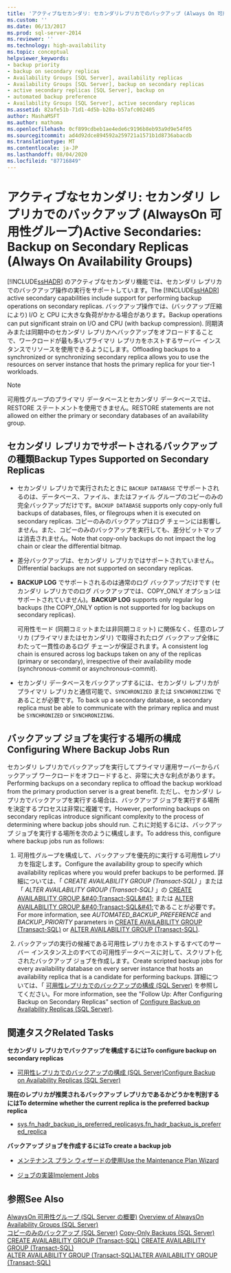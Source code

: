```yaml
---
title: 'アクティブなセカンダリ: セカンダリレプリカでのバックアップ (Always On 可用性グループ) |Microsoft Docs'
ms.custom: ''
ms.date: 06/13/2017
ms.prod: sql-server-2014
ms.reviewer: ''
ms.technology: high-availability
ms.topic: conceptual
helpviewer_keywords:
- backup priority
- backup on secondary replicas
- Availability Groups [SQL Server], availability replicas
- Availability Groups [SQL Server], backup on secondary replicas
- active secondary replicas [SQL Server], backup on
- automated backup preference
- Availability Groups [SQL Server], active secondary replicas
ms.assetid: 82afe51b-71d1-4d5b-b20a-b57afc002405
author: MashaMSFT
ms.author: mathoma
ms.openlocfilehash: 0cf899cdbeb1ae4ede6c9196b8eb93a9d9e54f05
ms.sourcegitcommit: ad4d92dce894592a259721a1571b1d8736abacdb
ms.translationtype: MT
ms.contentlocale: ja-JP
ms.lasthandoff: 08/04/2020
ms.locfileid: "87716849"
---
```

# <a name="active-secondaries-backup-on-secondary-replicas-always-on-availability-groups"></a><span data-ttu-id="12585-102">アクティブなセカンダリ: セカンダリ レプリカでのバックアップ (AlwaysOn 可用性グループ)</span><span class="sxs-lookup"><span data-stu-id="12585-102">Active Secondaries: Backup on Secondary Replicas (Always On Availability Groups)</span></span>
  <span data-ttu-id="12585-103">[!INCLUDE[ssHADR](../../../includes/sshadr-md.md)] のアクティブなセカンダリ機能では、セカンダリ レプリカでのバックアップ操作の実行をサポートしています。</span><span class="sxs-lookup"><span data-stu-id="12585-103">The [!INCLUDE[ssHADR](../../../includes/sshadr-md.md)] active secondary capabilities include support for performing backup operations on secondary replicas.</span></span> <span data-ttu-id="12585-104">バックアップ操作では、(バックアップ圧縮により) I/O と CPU に大きな負荷がかかる場合があります。</span><span class="sxs-lookup"><span data-stu-id="12585-104">Backup operations can put significant strain on I/O and CPU (with backup compression).</span></span> <span data-ttu-id="12585-105">同期済みまたは同期中のセカンダリ レプリカへバックアップをオフロードすることで、ワークロードが最も多いプライマリ レプリカをホストするサーバー インスタンスでリソースを使用できるようにします。</span><span class="sxs-lookup"><span data-stu-id="12585-105">Offloading backups to a synchronized or synchronizing secondary replica allows you to use the resources on server instance that hosts the primary replica for your tier-1 workloads.</span></span>  
  
> [!NOTE]  
>  <span data-ttu-id="12585-106">可用性グループのプライマリ データベースとセカンダリ データベースでは、RESTORE ステートメントを使用できません。</span><span class="sxs-lookup"><span data-stu-id="12585-106">RESTORE statements are not allowed on either the primary or secondary databases of an availability group.</span></span>  
  
  
  
##  <a name="backup-types-supported-on-secondary-replicas"></a><a name="SupportedBuTypes"></a> <span data-ttu-id="12585-107">セカンダリ レプリカでサポートされるバックアップの種類</span><span class="sxs-lookup"><span data-stu-id="12585-107">Backup Types Supported on Secondary Replicas</span></span>  
  
-   <span data-ttu-id="12585-108">セカンダリ レプリカで実行されたときに `BACKUP DATABASE` でサポートされるのは、データベース、ファイル、またはファイル グループのコピーのみの完全バックアップだけです。</span><span class="sxs-lookup"><span data-stu-id="12585-108">`BACKUP DATABASE` supports only copy-only full backups of databases, files, or filegroups when it is executed on secondary replicas.</span></span> <span data-ttu-id="12585-109">コピーのみのバックアップはログ チェーンには影響しません。また、コピーのみのバックアップを実行しても、差分ビットマップは消去されません。</span><span class="sxs-lookup"><span data-stu-id="12585-109">Note that copy-only backups do not impact the log chain or clear the differential bitmap.</span></span>  
  
-   <span data-ttu-id="12585-110">差分バックアップは、セカンダリ レプリカではサポートされていません。</span><span class="sxs-lookup"><span data-stu-id="12585-110">Differential backups are not supported on secondary replicas.</span></span>  
  
-   <span data-ttu-id="12585-111">**BACKUP LOG** でサポートされるのは通常のログ バックアップだけです (セカンダリ レプリカでのログ バックアップでは、COPY_ONLY オプションはサポートされていません)。</span><span class="sxs-lookup"><span data-stu-id="12585-111">**BACKUP LOG** supports only regular log backups (the COPY_ONLY option is not supported for log backups on secondary replicas).</span></span>  
  
     <span data-ttu-id="12585-112">可用性モード (同期コミットまたは非同期コミット) に関係なく、任意のレプリカ (プライマリまたはセカンダリ) で取得されたログ バックアップ全体にわたって一貫性のあるログ チェーンが保証されます。</span><span class="sxs-lookup"><span data-stu-id="12585-112">A consistent log chain is ensured across log backups taken on any of the replicas (primary or secondary), irrespective of their availability mode (synchronous-commit or asynchronous-commit).</span></span>  
  
-   <span data-ttu-id="12585-113">セカンダリ データベースをバックアップするには、セカンダリ レプリカがプライマリ レプリカと通信可能で、`SYNCHRONIZED` または `SYNCHRONIZING` であることが必要です。</span><span class="sxs-lookup"><span data-stu-id="12585-113">To back up a secondary database, a secondary replica must be able to communicate with the primary replica and must be `SYNCHRONIZED` or `SYNCHRONIZING`.</span></span>  
  
##  <a name="configuring-where-backup-jobs-run"></a><a name="WhereBuJobsRun"></a> <span data-ttu-id="12585-114">バックアップ ジョブを実行する場所の構成</span><span class="sxs-lookup"><span data-stu-id="12585-114">Configuring Where Backup Jobs Run</span></span>  
 <span data-ttu-id="12585-115">セカンダリ レプリカでバックアップを実行してプライマリ運用サーバーからバックアップ ワークロードをオフロードすると、非常に大きな利点があります。</span><span class="sxs-lookup"><span data-stu-id="12585-115">Performing backups on a secondary replica to offload the backup workload from the primary production server is a great benefit.</span></span> <span data-ttu-id="12585-116">ただし、セカンダリ レプリカでバックアップを実行する場合は、バックアップ ジョブを実行する場所を決定するプロセスは非常に複雑です。</span><span class="sxs-lookup"><span data-stu-id="12585-116">However, performing backups on secondary replicas introduce significant complexity to the process of determining where backup jobs should run.</span></span> <span data-ttu-id="12585-117">これに対処するには、バックアップ ジョブを実行する場所を次のように構成します。</span><span class="sxs-lookup"><span data-stu-id="12585-117">To address this, configure where backup jobs run as follows:</span></span>  
  
1.  <span data-ttu-id="12585-118">可用性グループを構成して、バックアップを優先的に実行する可用性レプリカを指定します。</span><span class="sxs-lookup"><span data-stu-id="12585-118">Configure the availability group to specify which availability replicas where you would prefer backups to be performed.</span></span> <span data-ttu-id="12585-119">詳細については、「 *CREATE AVAILABILITY GROUP &#40;Transact-SQL&#41;* 」または「 *ALTER AVAILABILITY GROUP &#40;Transact-SQL&#41;* 」の [CREATE AVAILABILITY GROUP &amp;#40;Transact-SQL&amp;#41;](/sql/t-sql/statements/create-availability-group-transact-sql) または [ALTER AVAILABILITY GROUP &amp;#40;Transact-SQL&amp;#41;](/sql/t-sql/statements/alter-availability-group-transact-sql)であることが必要です。</span><span class="sxs-lookup"><span data-stu-id="12585-119">For more information, see *AUTOMATED_BACKUP_PREFERENCE* and *BACKUP_PRIORITY* parameters in [CREATE AVAILABILITY GROUP &#40;Transact-SQL&#41;](/sql/t-sql/statements/create-availability-group-transact-sql) or [ALTER AVAILABILITY GROUP &#40;Transact-SQL&#41;](/sql/t-sql/statements/alter-availability-group-transact-sql).</span></span>  
  
2.  <span data-ttu-id="12585-120">バックアップの実行の候補である可用性レプリカをホストするすべてのサーバー インスタンス上のすべての可用性データベースに対して、スクリプト化されたバックアップ ジョブを作成します。</span><span class="sxs-lookup"><span data-stu-id="12585-120">Create scripted backup jobs for every availability database on every server instance that hosts an availability replica that is a candidate for performing backups.</span></span> <span data-ttu-id="12585-121">詳細については、「 [可用性レプリカでのバックアップの構成 &#40;SQL Server&#41;](configure-backup-on-availability-replicas-sql-server.md) を参照してください。</span><span class="sxs-lookup"><span data-stu-id="12585-121">For more information, see the "Follow Up: After Configuring Backup on Secondary Replicas" section of [Configure Backup on Availability Replicas &#40;SQL Server&#41;](configure-backup-on-availability-replicas-sql-server.md).</span></span>  
  
##  <a name="related-tasks"></a><a name="RelatedTasks"></a> <span data-ttu-id="12585-122">関連タスク</span><span class="sxs-lookup"><span data-stu-id="12585-122">Related Tasks</span></span>  
 <span data-ttu-id="12585-123">**セカンダリ レプリカでバックアップを構成するには**</span><span class="sxs-lookup"><span data-stu-id="12585-123">**To configure backup on secondary replicas**</span></span>  
  
-   [<span data-ttu-id="12585-124">可用性レプリカでのバックアップの構成 &#40;SQL Server&#41;</span><span class="sxs-lookup"><span data-stu-id="12585-124">Configure Backup on Availability Replicas &#40;SQL Server&#41;</span></span>](configure-backup-on-availability-replicas-sql-server.md)  
  
 <span data-ttu-id="12585-125">**現在のレプリカが推奨されるバックアップ レプリカであるかどうかを判別するには**</span><span class="sxs-lookup"><span data-stu-id="12585-125">**To determine whether the current replica is the preferred backup replica**</span></span>  
  
-   [<span data-ttu-id="12585-126">sys.fn_hadr_backup_is_preferred_replica</span><span class="sxs-lookup"><span data-stu-id="12585-126">sys.fn_hadr_backup_is_preferred_replica</span></span>](/sql/relational-databases/system-functions/sys-fn-hadr-backup-is-preferred-replica-transact-sql)  
  
 <span data-ttu-id="12585-127">**バックアップ ジョブを作成するには**</span><span class="sxs-lookup"><span data-stu-id="12585-127">**To create a backup job**</span></span>  
  
-   [<span data-ttu-id="12585-128">メンテナンス プラン ウィザードの使用</span><span class="sxs-lookup"><span data-stu-id="12585-128">Use the Maintenance Plan Wizard</span></span>](../../../relational-databases/maintenance-plans/use-the-maintenance-plan-wizard.md)  
  
-   [<span data-ttu-id="12585-129">ジョブの実装</span><span class="sxs-lookup"><span data-stu-id="12585-129">Implement Jobs</span></span>](../../../ssms/agent/implement-jobs.md)  
  
  
## <a name="see-also"></a><span data-ttu-id="12585-130">参照</span><span class="sxs-lookup"><span data-stu-id="12585-130">See Also</span></span>  
 <span data-ttu-id="12585-131">[AlwaysOn 可用性グループ &#40;SQL Server の概要&#41;](overview-of-always-on-availability-groups-sql-server.md) </span><span class="sxs-lookup"><span data-stu-id="12585-131">[Overview of AlwaysOn Availability Groups &#40;SQL Server&#41;](overview-of-always-on-availability-groups-sql-server.md) </span></span>  
 <span data-ttu-id="12585-132">[コピーのみのバックアップ &#40;SQL Server&#41;](../../../relational-databases/backup-restore/copy-only-backups-sql-server.md) </span><span class="sxs-lookup"><span data-stu-id="12585-132">[Copy-Only Backups &#40;SQL Server&#41;](../../../relational-databases/backup-restore/copy-only-backups-sql-server.md) </span></span>  
 <span data-ttu-id="12585-133">[CREATE AVAILABILITY GROUP &#40;Transact-SQL&#41;](/sql/t-sql/statements/create-availability-group-transact-sql) </span><span class="sxs-lookup"><span data-stu-id="12585-133">[CREATE AVAILABILITY GROUP &#40;Transact-SQL&#41;](/sql/t-sql/statements/create-availability-group-transact-sql) </span></span>  
 [<span data-ttu-id="12585-134">ALTER AVAILABILITY GROUP &#40;Transact-SQL&#41;</span><span class="sxs-lookup"><span data-stu-id="12585-134">ALTER AVAILABILITY GROUP &#40;Transact-SQL&#41;</span></span>](/sql/t-sql/statements/alter-availability-group-transact-sql)  
  
  
